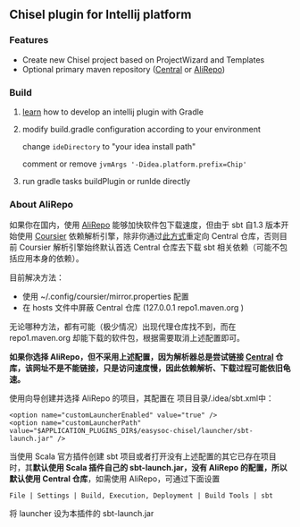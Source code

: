 ## Chisel plugin for Intellij platform

### Features

- Create new Chisel project based on ProjectWizard and Templates
- Optional primary maven repository ([Central](https://repo1.maven.org/maven2) or [AliRepo](https://maven.aliyun.com/repository/central))

### Build

1. [learn](https://www.jetbrains.org/intellij/sdk/docs/basics/basics.html) how to develop an intellij plugin with Gradle

2. modify build.gradle configuration according to your environment

    change `ideDirectory`  to "your idea install path"

    comment or remove `jvmArgs '-Didea.platform.prefix=Chip'`

3. run gradle tasks buildPlugin or runIde directly

### About AliRepo

如果你在国内，使用 [AliRepo](https://maven.aliyun.com/repository/central) 能够加快软件包下载速度，但由于 sbt 自1.3 版本开始使用 [Coursier](https://get-coursier.io/) 依赖解析引擎，除非你通过[此方式](https://get-coursier.io/blog/2019/07/05/1.1.0-M14)重定向 Central 仓库，否则目前 Coursier 解析引擎始终默认首选 Central 仓库去下载 sbt 相关依赖（可能不包括应用本身的依赖）。

目前解决方法：

- 使用 ~/.config/coursier/mirror.properties 配置
- 在 hosts 文件中屏蔽 Central 仓库 (127.0.0.1 repo1.maven.org )

无论哪种方法，都有可能（极少情况）出现代理仓库找不到，而在 repo1.maven.org 却能下载的软件包，根据需要取消上述配置即可。

**如果你选择 AliRepo，但不采用上述配置，因为解析器总是尝试链接 [Central](https://repo1.maven.org/maven2) 仓库，该网址不是不能链接，只是访问速度慢，因此依赖解析、下载过程可能依旧龟速。**

使用向导创建并选择 AliRepo 的项目，其配置在 项目目录/.idea/sbt.xml中：

```
<option name="customLauncherEnabled" value="true" />
<option name="customLauncherPath" value="$APPLICATION_PLUGINS_DIR$/easysoc-chisel/launcher/sbt-launch.jar" />
```

当使用 Scala 官方插件创建 sbt 项目或者打开没有上述配置的其它已存在项目时，其**默认使用 Scala 插件自己的 sbt-launch.jar，没有 AliRepo 的配置，所以默认使用 Central 仓库**，如需使用 AliRepo，可通过下面设置

```
File | Settings | Build, Execution, Deployment | Build Tools | sbt
```

将 launcher 设为本插件的 sbt-launch.jar